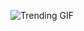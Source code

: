 ![Trending GIF](https://media1.giphy.com/media/v1.Y2lkPThiYjIxNzcyZTVlYnFpeTdxMmtxcTgwc2NmMDhsZTdwdzM4MGFxYnh1bmw1dzRodyZlcD12MV9naWZzX3NlYXJjaCZjdD1n/YYKoJL28YtscdUTGWA/giphy.gif)
